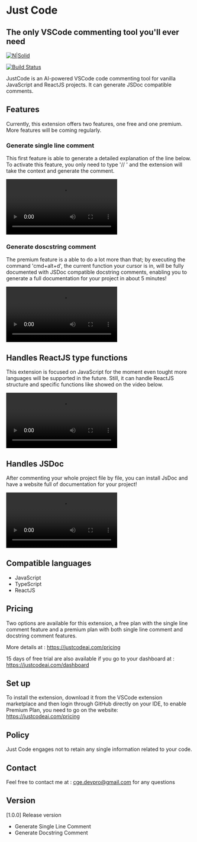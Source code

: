 # Just Code
## The only VSCode commenting tool you'll ever need

[![N|Solid](https://cldup.com/dTxpPi9lDf.thumb.png)](https://nodesource.com/products/nsolid)

[![Build Status](https://travis-ci.org/joemccann/dillinger.svg?branch=master)](https://travis-ci.org/joemccann/dillinger)

JustCode is an AI-powered VSCode code commenting tool for vanilla JavaScript and ReactJS projects.
It can generate JSDoc compatible comments.

## Features

Currently, this extension offers two features, one free and one premium.
More features will be coming regularly.

### Generate single line comment

This first feature is able to generate a detailed explanation of the line below.
To activate this feature, you only need to type '// ' and the extension will take the context
and generate the comment.

![Single line comment demo](./media/singleline_demo.mp4)

### Generate doscstring comment

The premium feature is a able to do a lot more than that; by executing the command 'cmd+alt+d', the current function
your cursor is in, will be fully documented with JSDoc compatible docstring comments, enabling you to generate a full
documentation for your project in about 5 minutes!

![Docstring comment demo](./media/main_demo.mp4)

## Handles ReactJS type functions

This extension is focused on JavaScript for the moment even tought more languages will be supported
in the future.
Still, it can handle ReactJS structure and specific functions like showed on the video below.

![React handle demo](./media/reacthooks_demo.mp4)

## Handles JSDoc 

After commenting your whole project file by file, you can install JsDoc and have a website full of documentation
for your project!

![JSDoc demo](./media/jsdoc_demo.mp4)

## Compatible languages

- JavaScript
- TypeScript
- ReactJS

## Pricing

Two options are available for this extension, a free plan with the single line comment feature and a premium plan
with both single line comment and docstring comment features.

More details at : https://justcodeai.com/pricing

15 days of free trial are also available if you go to your dashboard at : https://justcodeai.com/dashboard

## Set up

To install the extension, download it from the VSCode extension marketplace and then login through GitHub
directly on your IDE, to enable Premium Plan, you need to go on the website: https://justcodeai.com/pricing

## Policy

Just Code engages not to retain any single information related to your code.

## Contact

Feel free to contact me at : cge.devpro@gmail.com for any questions

## Version

[1.0.0] Release version

- Generate Single Line Comment 
- Generate Docstring Comment